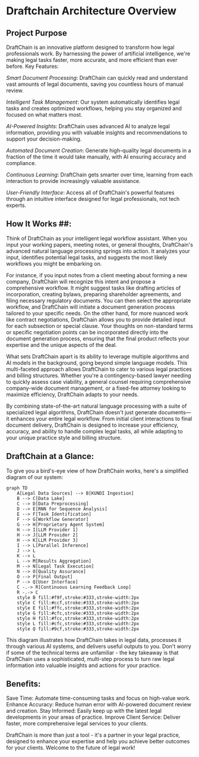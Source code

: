 # Draftchain Architecture Overview #
## Project Purpose ##

DraftChain is an innovative platform designed to transform how legal professionals work. By harnessing the power of artificial intelligence, we're making legal tasks faster, more accurate, and more efficient than ever before.
Key Features:

*Smart Document Processing*:
DraftChain can quickly read and understand vast amounts of legal documents, saving you countless hours of manual review.

*Intelligent Task Management*:
Our system automatically identifies legal tasks and creates optimized workflows, helping you stay organized and focused on what matters most.

*AI-Powered Insights*:
DraftChain uses advanced AI to analyze legal information, providing you with valuable insights and recommendations to support your decision-making.

*Automated Document Creation*:
Generate high-quality legal documents in a fraction of the time it would take manually, with AI ensuring accuracy and compliance.

*Continuous Learning*:
DraftChain gets smarter over time, learning from each interaction to provide increasingly valuable assistance.

*User-Friendly Interface*:
Access all of DraftChain's powerful features through an intuitive interface designed for legal professionals, not tech experts.

## How It Works ##:
Think of DraftChain as your intelligent legal workflow assistant. When you input your working papers, meeting notes, or general thoughts, DraftChain's advanced natural language processing springs into action. It analyzes your input, identifies potential legal tasks, and suggests the most likely workflows you might be embarking on.

For instance, if you input notes from a client meeting about forming a new company, DraftChain will recognize this intent and propose a comprehensive workflow. It might suggest tasks like drafting articles of incorporation, creating bylaws, preparing shareholder agreements, and filing necessary regulatory documents. You can then select the appropriate workflow, and DraftChain will initiate a document generation process tailored to your specific needs.
On the other hand, for more nuanced work like contract negotiations, DraftChain allows you to provide detailed input for each subsection or special clause. Your thoughts on non-standard terms or specific negotiation points can be incorporated directly into the document generation process, ensuring that the final product reflects your expertise and the unique aspects of the deal.

What sets DraftChain apart is its ability to leverage multiple algorithms and AI models in the background, going beyond simple language models. This multi-faceted approach allows DraftChain to cater to various legal practices and billing structures. Whether you're a contingency-based lawyer needing to quickly assess case viability, a general counsel requiring comprehensive company-wide document management, or a fixed-fee attorney looking to maximize efficiency, DraftChain adapts to your needs.

By combining state-of-the-art natural language processing with a suite of specialized legal algorithms, DraftChain doesn't just generate documents—it enhances your entire legal workflow. From initial client interactions to final document delivery, DraftChain is designed to increase your efficiency, accuracy, and ability to handle complex legal tasks, all while adapting to your unique practice style and billing structure.

## DraftChain at a Glance: ##

To give you a bird's-eye view of how DraftChain works, here's a simplified diagram of our system:

```mermaid
graph TD
    A[Legal Data Sources] --> B[KUNDI Ingestion]
    B --> C[Data Lake]
    C --> D[Data Preprocessing]
    D --> E[RNN for Sequence Analysis]
    E --> F[Task Identification]
    F --> G[Workflow Generator]
    G --> H[Proprietary Agent System]
    H --> I[LLM Provider 1]
    H --> J[LLM Provider 2]
    H --> K[LLM Provider 3]
    I --> L[Parallel Inference]
    J --> L
    K --> L
    L --> M[Results Aggregation]
    M --> N[Legal Task Execution]
    N --> O[Quality Assurance]
    O --> P[Final Output]
    P --> Q[User Interface]
    C -.-> R[Continuous Learning Feedback Loop]
    R -.-> C
    style B fill:#f9f,stroke:#333,stroke-width:2px
    style C fill:#ccf,stroke:#333,stroke-width:2px
    style E fill:#ffc,stroke:#333,stroke-width:2px
    style G fill:#cfc,stroke:#333,stroke-width:2px
    style H fill:#fcc,stroke:#333,stroke-width:2px
    style L fill:#cfc,stroke:#333,stroke-width:2px
    style Q fill:#9cf,stroke:#333,stroke-width:2px
```

This diagram illustrates how DraftChain takes in legal data, processes it through various AI systems, and delivers useful outputs to you. Don't worry if some of the technical terms are unfamiliar - the key takeaway is that DraftChain uses a sophisticated, multi-step process to turn raw legal information into valuable insights and actions for your practice.

## Benefits: ##

Save Time: Automate time-consuming tasks and focus on high-value work.
Enhance Accuracy: Reduce human error with AI-powered document review and creation.
Stay Informed: Easily keep up with the latest legal developments in your areas of practice.
Improve Client Service: Deliver faster, more comprehensive legal services to your clients.

DraftChain is more than just a tool - it's a partner in your legal practice, designed to enhance your expertise and help you achieve better outcomes for your clients. Welcome to the future of legal work!
